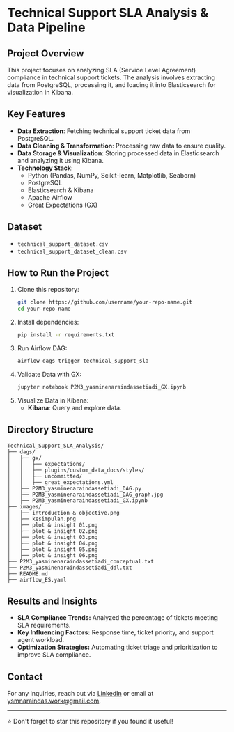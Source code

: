 # Technical Support SLA Analysis & Data Pipeline

## **Project Overview**

This project focuses on analyzing SLA (Service Level Agreement) compliance in technical support tickets. The analysis involves extracting data from PostgreSQL, processing it, and loading it into Elasticsearch for visualization in Kibana.

## **Key Features**

- **Data Extraction**: Fetching technical support ticket data from PostgreSQL.
- **Data Cleaning & Transformation**: Processing raw data to ensure quality.
- **Data Storage & Visualization**: Storing processed data in Elasticsearch and analyzing it using Kibana.
- **Technology Stack**:
  - Python (Pandas, NumPy, Scikit-learn, Matplotlib, Seaborn)
  - PostgreSQL
  - Elasticsearch & Kibana
  - Apache Airflow
  - Great Expectations (GX)

## **Dataset**

- `technical_support_dataset.csv`
- `technical_support_dataset_clean.csv`

## **How to Run the Project**

1. Clone this repository:
   ```bash
   git clone https://github.com/username/your-repo-name.git
   cd your-repo-name
   ```
2. Install dependencies:
   ```bash
   pip install -r requirements.txt
   ```
3. Run Airflow DAG:
   ```bash
   airflow dags trigger technical_support_sla
   ```
4. Validate Data with GX:
   ```bash
   jupyter notebook P2M3_yasminenaraindassetiadi_GX.ipynb
   ```
5. Visualize Data in Kibana:
   - **Kibana**: Query and explore data.

## **Directory Structure**

```
Technical_Support_SLA_Analysis/
├── dags/
│   ├── gx/
│   │   ├── expectations/
│   │   ├── plugins/custom_data_docs/styles/
│   │   ├── uncommitted/
│   │   ├── great_expectations.yml
│   ├── P2M3_yasminenaraindassetiadi_DAG.py
│   ├── P2M3_yasminenaraindassetiadi_DAG_graph.jpg
│   ├── P2M3_yasminenaraindassetiadi_GX.ipynb
├── images/
│   ├── introduction & objective.png
│   ├── kesimpulan.png
│   ├── plot & insight 01.png
│   ├── plot & insight 02.png
│   ├── plot & insight 03.png
│   ├── plot & insight 04.png
│   ├── plot & insight 05.png
│   ├── plot & insight 06.png
├── P2M3_yasminenaraindassetiadi_conceptual.txt
├── P2M3_yasminenaraindassetiadi_ddl.txt
├── README.md
├── airflow_ES.yaml
```

## **Results and Insights**

- **SLA Compliance Trends:** Analyzed the percentage of tickets meeting SLA requirements.
- **Key Influencing Factors:** Response time, ticket priority, and support agent workload.
- **Optimization Strategies:** Automating ticket triage and prioritization to improve SLA compliance.

## **Contact**

For any inquiries, reach out via [LinkedIn](https://www.linkedin.com/in/yasminenaraindas-setiadi/) or email at [ysmnaraindas.work@gmail.com](mailto\:ysmnaraindas.work@gmail.com).

---

⭐ Don't forget to star this repository if you found it useful!


